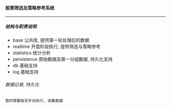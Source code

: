 #### 股票筛选及策略参考系统

----------

##### 结构与职责说明

+ base 公共库, 提供第一轮处理后的数据
+ realtime 开盘阶段执行, 提供筛选与策略参考
+ statistics 统计分析
+ persistence 原始数据及第一分组数据, 持久化支持
+ db 基础支持
+ log 基础支持



###### 数据记录, 持久化

    暂时需要每天手动执行, 收集数据

######




